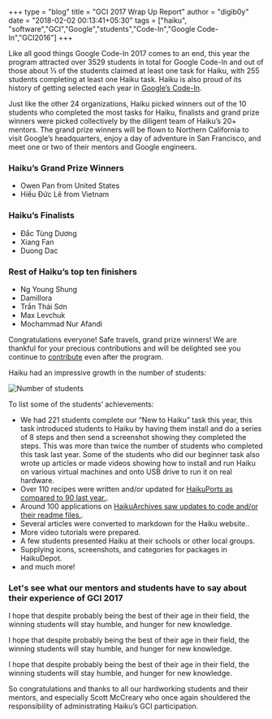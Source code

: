+++
type = "blog"
title = "GCI 2017 Wrap Up Report"
author = "digib0y"
date = "2018-02-02 00:13:41+05:30"
tags = ["haiku", "software","GCI","Google","students","Code-In","Google Code-In","GCI2016"]
+++


<p>Like all good things Google Code-In 2017 comes to an end, this year the program attracted over 3529 students in total for Google Code-In and out of those about ⅓ of the students claimed at least one task for Haiku, with 255 students completing at least one Haiku task. Haiku is also proud of its history of getting selected each year in <a href="http://codein.withgoogle.com">Google’s Code-In</a>.

<p>Just like the other 24 organizations, Haiku picked winners out of the 10 students who completed the most tasks for Haiku, finalists and grand prize winners were picked collectively by the diligent team of Haiku’s 20+ mentors. The grand prize winners will be flown to Northern California to visit Google’s headquarters, enjoy a day of adventure in San Francisco, and meet one or two of their mentors and Google engineers.</p>

<h3>Haiku’s Grand Prize Winners</h3>
<ul>
<li>
Owen Pan from United States</li>
<li>Hiếu Đức Lê from Vietnam</li>
</ul>

<h3>Haiku’s Finalists</h3>
<ul>
<li>Đắc Tùng Dương </li>
<li>Xiang Fan </li>
<li>Duong Dac</li>
</ul>

<h3>Rest of Haiku’s top ten finishers</h3>
<ul>
<li>Ng Young Shung</li>
<li>Damillora </li>
<li>Trần Thái Sơn </li>
<li>Max Levchuk </li>
<li>Mochammad Nur Afandi</li>
</ul>

<p>Congratulations everyone! Safe travels, grand prize winners! We are thankful for your precious contributions and will be delighted see you continue to <a href="https://www.haiku-os.org/community/getting-involved/">contribute</a> even after the program.</p>

<p>Haiku had an impressive growth in the number of students:</p>

<p><img src="/files/blog/digib0y/graph_gci2017.PNG" alt="Number of students" title=""></p>

<p>To list some of the students’ achievements:</p>

<ul>
<li>We had 221 students complete our “New to Haiku” task this year, this task introduced students to Haiku by having them install and do a series of 8 steps and then send a screenshot showing they completed the steps.  This was more than twice the number of students who completed this task last year.  Some of the students who did our beginner task also wrote up articles or made videos showing how to install and run Haiku on various virtual machines and onto USB drive to run it on real hardware.</li>
<li>Over 110 recipes were written and/or updated for <a href="https://github.com/haikuports/haikuports">HaikuPorts as compared to 90 last year.</a>.</li>
<li>Around 100 applications on <a href="https://github.com/HaikuArchives">HaikuArchives saw updates to code and/or their readme files.</a>.</li>
<li>Several articles were converted to markdown for the Haiku website..</li>
<li>More video tutorials were prepared.</li>
<li>A few students presented Haiku at their schools or other local groups.</li>
<li>Supplying icons, screenshots, and categories for packages in HaikuDepot.</li>
<li>and much more!</li>
</ul>


<h3>Let's see what our mentors and students have to say about their experience of GCI 2017</h3>

<p>I hope that despite probably being the best of their age in their field, the winning students will stay humble, and hunger for new knowledge.</p>

<p>I hope that despite probably being the best of their age in their field, the winning students will stay humble, and hunger for new knowledge.</p>

<p>I hope that despite probably being the best of their age in their field, the winning students will stay humble, and hunger for new knowledge.</p>

<p>So congratulations and thanks to all our hardworking students and their mentors, and especially Scott McCreary who once again shouldered the responsibility of administrating Haiku’s GCI participation.</p>
